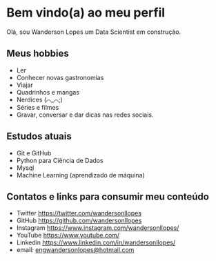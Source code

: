# Bem vindo(a) ao meu perfil

Olá, sou Wanderson Lopes um Data Scientist em construção.

## Meus hobbies

- Ler
- Conhecer novas gastronomias
- Viajar
- Quadrinhos e mangas 
- Nerdices (⌒_⌒;)
- Séries e filmes
- Gravar, conversar e dar dicas nas redes sociais.

## Estudos atuais

- Git e GitHub
- Python para Ciência de Dados
- Mysql
- Machine Learning (aprendizado de máquina)

## Contatos e links para consumir meu conteúdo

- Twitter https://twitter.com/wandersonllopes
- GitHub https://github.com/wandersonllopes
- Instagram https://www.instagram.com/wandersonllopes/
- YouTube https://www.youtube.com/
- Linkedin https://www.linkedin.com/in/wandersonllopes/
- email: engwandersonlopes@hotmail.com
